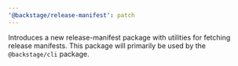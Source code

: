 ```yaml
---
'@backstage/release-manifest': patch
---
```


Introduces a new release-manifest package with utilities for fetching release manifests.
This package will primarily be used by the `@backstage/cli` package.
